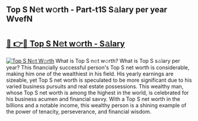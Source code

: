 ## Top S N𝚎t w𝚘rth - Part-t1S S𝚊lary per year WvefN

# <h2><a href="http://gc34lm.nevu.top/?p=Top+S">🔗 👉🔴 Top S N𝚎t w𝚘rth - S𝚊lary</a></h2>

[![Top S N𝚎t W𝚘rth](https://i.imgur.com/Oavwk0R.jpeg)](http://gc34lm.nevu.top/?p=Top+S)
What is Top S n𝚎t w𝚘rth? What is Top S s𝚊lary per year?
This financially successful person's Top S net worth is considerable, making him one of the wealthiest in his field. His yearly earnings are sizeable, yet Top S net worth is speculated to be more significant due to his varied business pursuits and real estate possessions. This wealthy man, whose Top S net worth is among the highest in the world, is celebrated for his business acumen and financial savvy. With a Top S net worth in the billions and a notable income, this wealthy person is a shining example of the power of tenacity, perseverance, and financial wisdom.
